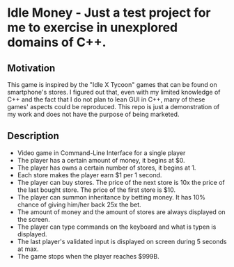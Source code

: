 # Idle Money - Just a test project for me to exercise in unexplored domains of C++.

## Motivation
This game is inspired by the "Idle X Tycoon" games that can be found on smartphone's stores.
I figured out that, even with my limited knowledge of C++ and the fact that I do not plan to lean GUI in C++, many of these games' aspects could be reproduced.
This repo is just a demonstration of my work and does not have the purpose of being marketed.

## Description
* Video game in Command-Line Interface for a single player
* The player has a certain amount of money, it begins at $0.
* The player has owns a certain number of stores, it begins at 1.
* Each store makes the player earn $1 per 1 second.
* The player can buy stores. The price of the next store is 10x the price of the last bought store. The price of the first store is $10.
* The player can summon inheritance by betting money. It has 10% chance of giving him/her back 25x the bet.
* The amount of money and the amount of stores are always displayed on the screen. 
* The player can type commands on the keyboard and what is typen is displayed.
* The last player's validated input is displayed on screen during 5 seconds at max.
* The game stops when the player reaches $999B.
